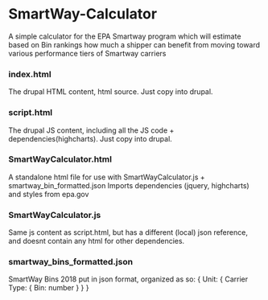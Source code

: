 # SmartWay-Calculator

A simple calculator for the EPA Smartway program which will estimate based on Bin rankings how much a shipper can benefit from moving toward various performance tiers of Smartway carriers


### index.html

The drupal HTML content, html source. Just copy into drupal.


### script.html

The drupal JS content, including all the JS code + dependencies(highcharts). Just copy into drupal.


### SmartWayCalculator.html

A standalone html file for use with SmartWayCalculator.js + smartway_bin_formatted.json
Imports dependencies (jquery, highcharts) and styles from epa.gov

### SmartWayCalculator.js

Same js content as script.html, but has a different (local) json reference, and doesnt contain any html for other dependencies.

### smartway_bins_formatted.json

SmartWay Bins 2018 put in json format, organized as so:
{ Unit: { Carrier Type: { Bin: number } } }
